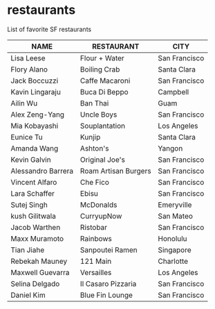 # restaurants
List of favorite SF restaurants

 NAME | RESTAURANT | CITY
---|---|---
Lisa Leese | Flour + Water | San Francisco
Flory Alano | Boiling Crab | Santa Clara
Jack Boccuzzi | Caffe Macaroni | San Francisco
Kavin Lingaraju | Buca Di Beppo | Campbell
Ailin Wu | Ban Thai | Guam
Alex Zeng-Yang | Uncle Boys | San Francisco
Mia Kobayashi | Souplantation | Los Angeles
Eunice Tu | Kunjip | Santa Clara
Amanda Wang | Ashton's | Yangon
Kevin Galvin | Original Joe's | San Francisco
Alessandro Barrera | Roam Artisan Burgers | San Francisco
Vincent Alfaro | Che Fico | San Francisco
Lara Schaffer | Ebisu | San Francisco
Sutej Singh | McDonalds | Emeryville
kush Gilitwala | CurryupNow | San Mateo
Jacob Warthen | Ristobar | San Francisco
Maxx Muramoto | Rainbows | Honolulu
Tian Jiahe | Sanpoutei Ramen | Singapore
Rebekah Mauney | 121 Main | Charlotte
Maxwell Guevarra | Versailles | Los Angeles
Selina Delgado | Il Casaro Pizzaria | San Francisco
Daniel Kim  | Blue Fin Lounge  | San Francisco